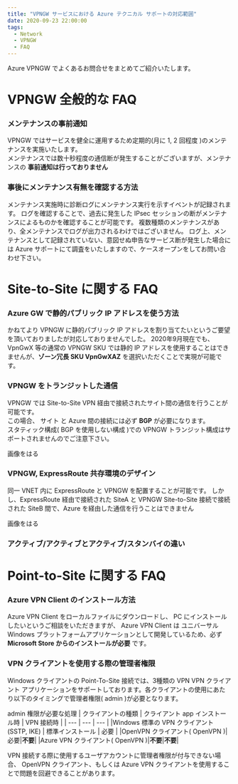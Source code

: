```yaml
---
title: "VPNGW サービスにおける Azure テクニカル サポートの対応範囲"
date: 2020-09-23 22:00:00
tags:
  - Network
  - VPNGW
  - FAQ
---
```


Azure VPNGW でよくあるお問合せをまとめてご紹介いたします。

# VPNGW 全般的な FAQ
### メンテナンスの事前通知
VPNGW ではサービスを健全に運用するため定期的(月に 1, 2 回程度 )のメンテナンスを実施いたします。  
メンテナンスでは数十秒程度の通信断が発生することがございますが、メンテナンスの __事前通知は行っておりません__

### 事後にメンテナンス有無を確認する方法
メンテナンス実施時に診断ログにメンテナンス実行を示すイベントが記録されます。
ログを確認することで、過去に発生した IPsec セッションの断がメンテナンスによるものかを確認することが可能です。
複数種類のメンテナンスがあり、全メンテナンスでログが出力されるわけではございません。
ログ上、メンテナンスとして記録されていない、意図せぬ申告なサービス断が発生した場合には Azure サポートにて調査をいたしますので、ケースオープンをしてお問い合わせ下さい。


# Site-to-Site に関する FAQ
### Azure GW で静的パブリック IP アドレスを使う方法
かねてより VPNGW に静的パブリック IP アドレスを割り当てたいというご要望を頂いておりましたが対応しておりませんでした。
2020年9月現在でも、VpnGwX 等の通常の VPNGW SKU では静的 IP アドレスを使用することはできませんが、__ゾーン冗長 SKU VpnGwXAZ__ を選択いただくことで実現が可能です。

### VPNGW をトランジットした通信
VPNGW では Site-to-Site VPN 経由で接続されたサイト間の通信を行うことが可能です。  
この場合、 サイト と Azure 間の接続には必ず __BGP__ が必要になります。  
スタティック構成( BGP を使用しない構成 )での VPNGW トランジット構成はサポートされませんのでご注意下さい。

画像をはる

### VPNGW, ExpressRoute 共存環境のデザイン
同一 VNET 内に ExpressRoute と VPNGW を配置することが可能です。
しかし、ExpressRoute 経由で接続された SiteA と VPNGW Site-to-Site 接続で接続された SiteB 間で、Azure を経由した通信を行うことはできません

画像をはる

### アクティブ/アクティブとアクティブ/スタンバイの違い

# Point-to-Site に関する FAQ
### Azure VPN Client のインストール方法
Azure VPN Client をローカルファイルにダウンロードし、 PC にインストールしたいというご相談をいただきますが、 Azure VPN Client は ユニバーサル Windows プラットフォームアプリケーションとして開発しているため、必ず __Microsoft Store からのインストールが必要__ です。

### VPN クライアントを使用する際の管理者権限
Windows クライアントの Point-To-Site 接続では、3種類の VPN VPN クライアント アプリケーションをサポートしております。各クライアントの使用にあたり以下のタイミングで管理者権限( admin )が必要となります。

admin 権限が必要な処理
| クライアントの種類 | クライアント app インストール時 | VPN 接続時 |
| --- | --- | --- | 
|Windows 標準の VPN クライアント (SSTP, IKE) | 標準インストール | 必要 |
|OpenVPN クライアント( OpenVPN )|必要|__不要__|
|Azure VPN クライアント( OpenVPN )|__不要__|__不要__|

VPN 接続する際に使用するユーザアカウントに管理者権限が付与できない場合、 OpenVPN クライアント、もしくは Azure VPN クライアントを使用することで問題を回避できることがあります。



